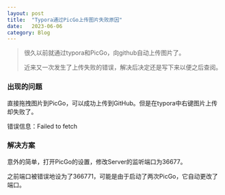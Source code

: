 ```yaml
---
layout: post
title:  "Typora通过PicGo上传图片失败原因"
date:   2023-06-06
category: Blog
---
```


> 很久以前就通过typora和PicGo，向github自动上传图片了。
>
> 近来又一次发生了上传失败的错误，解决后决定还是写下来以便之后查阅。

### 出现的问题

直接拖拽图片到PicGo，可以成功上传到GitHub。但是在typora中右键图片上传却失败了。

错误信息：Failed to fetch



### 解决方案

意外的简单，打开PicGo的设置，修改Server的监听端口为36677。

之前端口被错误地设为了366771，可能是由于启动了两次PicGo，它自动更改了端口。

